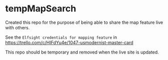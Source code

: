 # tempMapSearch

Created this repo for the purpose of being able to share the map feature live with others.

See the `Elfsight credentials for mapping feature` in https://trello.com/c/HIFdYu4e/1047-usmodernist-master-card

This repo should be temporary and removed when the live site is updated.